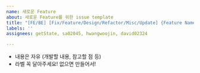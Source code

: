 ```yaml
---
name: 새로운 Feature
about: 새로운 Feature를 위한 issue template
title: "[FE/BE] [Fix/Feature/Design/Refactor/Misc/Update] {Feature Name}"
labels: ''
assignees: getState, sa02045, hwangwoojin, david02324

---
```


- 내용은 자유 (개발할 내용, 참고할 점 등)
- 라벨 꼭 달아주세요! 없으면 만들어서!
